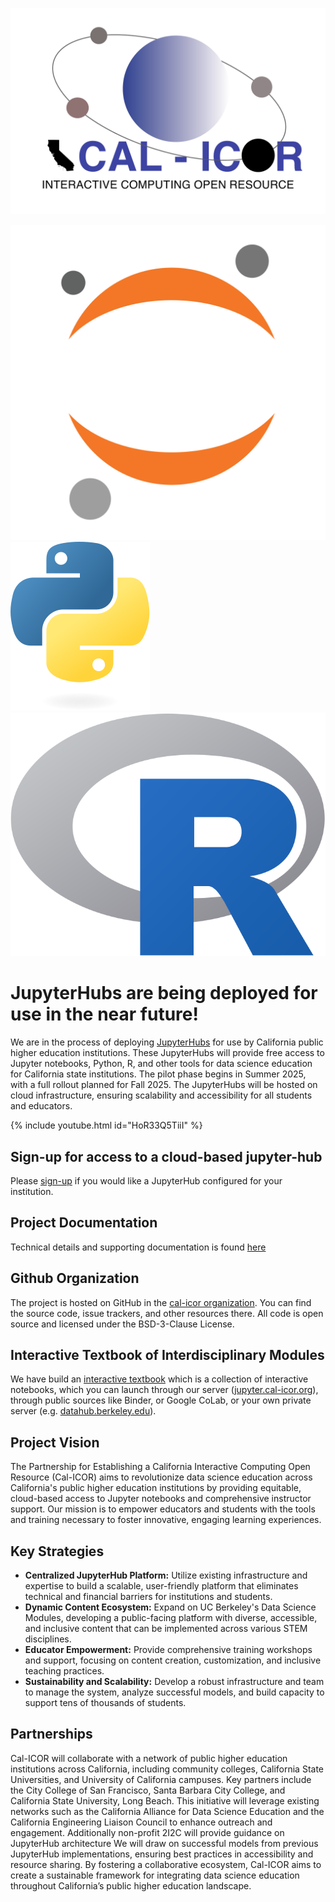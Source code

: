 <p align="center">
  <img src="assets/CalIcor-logo2.png" alt="CAL-ICOR logo" />
</p>

![JupyterHub logo](./assets/jupyter.svg#jupyter)    ![Python logo](./assets/python.svg#python)    ![R logo](./assets/r-logo.png#R)  

# JupyterHubs are being deployed for use in the near future!

We are in the process of deploying [JupyterHubs](https://jupyter.org/hub) for use by California public higher education institutions. These JupyterHubs will provide free access to Jupyter notebooks, Python, R, and other tools for data science education for California state institutions. The pilot phase begins in Summer 2025, with a full rollout planned for Fall 2025. The JupyterHubs will be hosted on cloud infrastructure, ensuring scalability and accessibility for all students and educators.

{% include youtube.html id="HoR33Q5TiiI" %}

## Sign-up for access to a cloud-based jupyter-hub

Please <a target="_blank" href="https://docs.google.com/forms/d/1IN3b19WWPbTiAu8WR4tTBZwwMAY-NYS8EgH3I1eGQEI/edit?ts=66f34eb2">sign-up</a> if you would like a JupyterHub configured for your
institution.

## Project Documentation

Technical details and supporting documentation is found [here](https://docs.cal-icor.org)

## Github Organization

The project is hosted on GitHub in the [cal-icor organization](https://github.com/cal-icor). You can find the source code, issue trackers, and other resources there. All code is open source and licensed under the BSD-3-Clause License.

## Interactive Textbook of Interdisciplinary Modules

We have build an [interactive textbook](https://cal-icor.github.io/textbook) which is a collection of interactive notebooks, which you can launch through our server ([jupyter.cal-icor.org](https://jupyter.cal-icor.org)), through public sources like Binder, or Google CoLab, or your own private server (e.g. [datahub.berkeley.edu](https://datahub.berkeley.edu)). 

## Project Vision

The Partnership for Establishing a California Interactive Computing Open Resource (Cal-ICOR) aims to revolutionize data science education across California's public higher education institutions by providing equitable, cloud-based access to Jupyter notebooks and comprehensive instructor support. Our mission is to empower educators and students with the tools and training necessary to foster innovative, engaging learning experiences.

## Key Strategies

- **Centralized JupyterHub Platform:** Utilize existing infrastructure and expertise to build a scalable, user-friendly platform that eliminates technical and financial barriers for institutions and students.
- **Dynamic Content Ecosystem:** Expand on UC Berkeley's Data Science Modules, developing a public-facing platform with diverse, accessible, and inclusive content that can be implemented across various STEM disciplines.
- **Educator Empowerment:** Provide comprehensive training workshops and support, focusing on content creation, customization, and inclusive teaching practices.
- **Sustainability and Scalability:** Develop a robust infrastructure and team to manage the system, analyze successful models, and build capacity to support tens of thousands of students.

## Partnerships

Cal-ICOR will collaborate with a network of public higher education institutions across California, including community colleges, California State Universities, and University of California campuses. Key partners include the City College of San Francisco, Santa Barbara City College, and California State University, Long Beach.
This initiative will leverage existing networks such as the California Alliance for Data Science Education and the California Engineering Liaison Council to enhance outreach and engagement. Additionally non-profit 2I2C will provide guidance on JupyterHub architecture We will draw on successful models from previous JupyterHub implementations, ensuring best practices in accessibility and resource sharing. By fostering a collaborative ecosystem, Cal-ICOR aims to create a sustainable framework for integrating data science education throughout California’s public higher education landscape.






